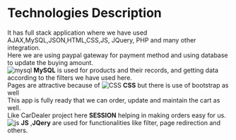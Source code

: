 # Technologies Description


It has full stack application where we have used AJAX,MySQL,JSON,HTML,CSS,JS, JQuery, PHP and
many other integration.<br/>
Here we are using paypal gateway for payment method and using database to update the buying
amount.<br/>
![mysql](https://github.com/sagarwipro/sagarwipro.github.io/images/mysql.png?raw=true)
**MySQL** is used for products and their records, and getting data according to the filters we have used here.<br/>
Pages are attractive because of 
![CSS](https://github.com/sagarwipro/sagarwipro.github.io/images/css.png?raw=true) **CSS** 
but there is use of bootstrap as well<br/>
This app is fully ready that we can order, update and maintain the cart as well. <br/>
Like CarDealer project here **SESSION** helping in making orders easy for us.
![js](https://github.com/sagarwipro/sagarwipro.github.io/images/js.jpg?raw=true) **JS** ,**JQery** are used for functionalities like filter, page redirection and others.<br/>

